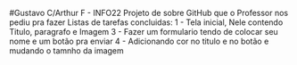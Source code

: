 #Gustavo C/Arthur F - INFO22
Projeto de sobre GitHub que o Professor nos pediu pra fazer
Listas de tarefas concluidas:
1 - Tela inicial, Nele contendo Titulo, paragrafo e Imagem
3 - Fazer um formulario tendo de colocar seu nome e um botão pra enviar
4 - Adicionando cor no titulo e no botão e mudando o tamnho da imagem
